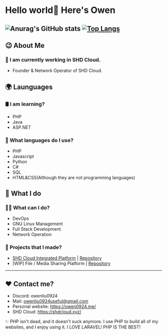 # Hello world👋 Here's Owen

![Anurag's GitHub stats](https://github-readme-stats.vercel.app/api?username=owenliu0924&show_icons=true&theme=tokyonight)
[![Top Langs](https://github-readme-stats.vercel.app/api/top-langs/?username=owenliu0924&layout=donut)](https://github.com/anuraghazra/github-readme-stats)
---

## 😉 About Me

### 💾 I am currently working in SHD Cloud.
- Founder & Network Operator of SHD Cloud.

## 🌍 Launguages

### 🛢️ I am learning?
- PHP
- Java
- ASP.NET

### 🔮 What languages do I use?
- PHP
- Javascript
- Python
- C#
- SQL
- HTML&CSS(Although they are not programming languages)

## 🤗 What I do

### 🙋‍♂️ What can I do?
- DevOps
- GNU Linux Management
- Full Stack Development
- Network Operation

### 💎 Projects that I made?
- [SHD Cloud Integrated Platform](https://scip.shdcloud.xyz) | [Repository](https://github.com/SHD-Development/SHD-Cloud-Integrated-Platform)
- [WIP] File / Media Sharing Platform | [Repository](https://github.com/owenliu0924/File-Sharing-Platform)

---

## ❤️ Contact me?
- Discord: owenliu0924
- Mail: owenliu0924useful@gmail.com
- Personal website: https://owen0924.me/
- SHD Cloud: https://shdcloud.xyz/

✨ PHP isn't dead, and it doesn't suck anymore. I use PHP to build all of my websites, and I enjoy using it. I LOVE LARAVEL! PHP IS THE BEST!

